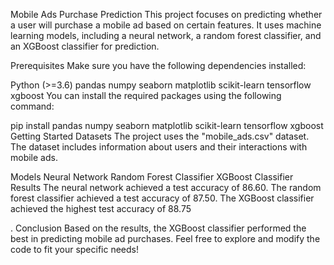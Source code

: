 Mobile Ads Purchase Prediction
This project focuses on predicting whether a user will purchase a mobile ad based on certain features. It uses machine learning models, including a neural network, a random forest classifier, and an XGBoost classifier for prediction.

Prerequisites
Make sure you have the following dependencies installed:

Python (>=3.6)
pandas
numpy
seaborn
matplotlib
scikit-learn
tensorflow
xgboost
You can install the required packages using the following command:

pip install pandas numpy seaborn matplotlib scikit-learn tensorflow xgboost
Getting Started
Datasets
The project uses the "mobile_ads.csv" dataset. The dataset includes information about users and their interactions with mobile ads.

Models
Neural Network
Random Forest Classifier
XGBoost Classifier
Results
The neural network achieved a test accuracy of 86.60.
The random forest classifier achieved a test accuracy of 87.50.
The XGBoost classifier achieved the highest test accuracy of
88.75

.
Conclusion
Based on the results, the XGBoost classifier performed the best in predicting mobile ad purchases. Feel free to explore and modify the code to fit your specific needs!
